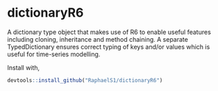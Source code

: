 # dictionaryR6

A dictionary type object that makes use of R6 to enable useful features including cloning, inheritance and method chaining.
A separate TypedDictionary ensures correct typing of keys and/or values which is useful for time-series modelling.

Install with,
````R
devtools::install_github("RaphaelS1/dictionaryR6")
````

